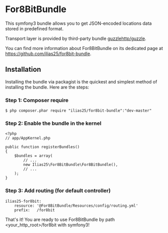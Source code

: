 For8BitBundle
================

This symfony3 bundle allows you to get JSON-encoded locations data stored in predefined format.

Transport layer is provided by third-party bundle [guzzlehttp/guzzle](https://github.com/guzzle/guzzle).

You can find more
information about For8BitBundle on its dedicated page at
https://github.com/ilias25/for8bit-bundle.

## Installation

Installing the bundle via packagist is the quickest and simplest method of installing the bundle. Here are the steps:

### Step 1: Composer require

    $ php composer.phar require "ilias25/for8bit-bundle":"dev-master"

### Step 2: Enable the bundle in the kernel

    <?php
    // app/AppKernel.php

    public function registerBundles()
    {
        $bundles = array(
            // ...
            new Ilias25\For8BitBundle\For8BitBundle(),
            // ...
        );
    }

### Step 3: Add routing (for default controller)
    ilias25-for8bit:
        resource: '@For8BitBundle/Resources/config/routing.yml'
        prefix:   /for8bit
        
That's it! You are ready to use For8BitBundle by path <your_http_root>/for8bit with symfony3!
